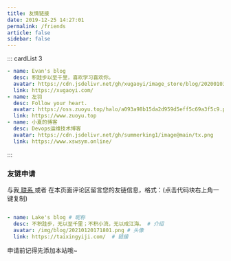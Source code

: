 ```yaml
---
title: 友情链接
date: 2019-12-25 14:27:01
permalink: /friends
article: false
sidebar: false
---
```


<!--
普通卡片列表容器，可用于友情链接、项目推荐、古诗词展示等。
cardList 后面可跟随一个数字表示每行最多显示多少个，选值范围1~4，默认3。在小屏时会根据屏幕宽度减少每行显示数量。
-->
::: cardList 3
```yaml
- name: Evan's blog
  desc: 积跬步以至千里，喜欢学习喜欢你。
  avatar: https://cdn.jsdelivr.net/gh/xugaoyi/image_store/blog/20200103123203.jpg
  link: https://xugaoyi.com/
- name: 左羽 
  desc: Follow your heart. 
  avatar: https://oss.zuoyu.top/halo/a093a98b15da2d959d5eff5c69a3f5c9.png
  link: https://www.zuoyu.top
- name: 小夏的博客
  desc: Devops运维技术博客
  avatar: https://cdn.jsdelivr.net/gh/summerking1/image@main/tx.png
  link: https://www.xswsym.online/
```
:::

### 友链申请

与我[ 联系 ](/about/#联系)或者 在本页面评论区留言您的友链信息，格式：(点击代码块右上角一键复制)


```yaml

- name: Lake's blog # 昵称
  desc: 不积跬步，无以至千里；不积小流，无以成江海。 # 介绍
  avatar: /img/blog/20210120171801.png # 头像
  link: https://taixingyiji.com/  # 链接

```

申请前记得先添加本站哦~
